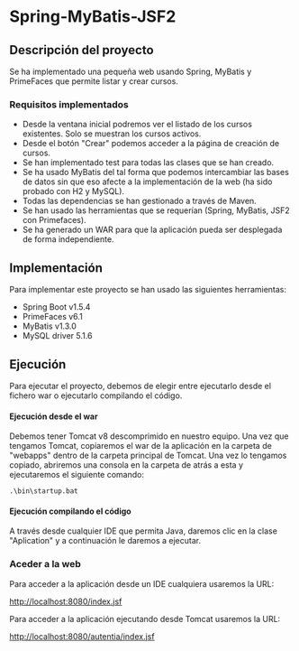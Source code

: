 # Spring-MyBatis-JSF2

## Descripción del proyecto

Se ha implementado una pequeña web usando Spring, MyBatis y PrimeFaces que permite listar y crear cursos.

### Requisitos implementados

 - Desde la ventana inicial podremos ver el listado de los cursos existentes. Solo se muestran los cursos activos.
 - Desde el botón "Crear" podemos acceder a la página de creación de cursos.
 - Se han implementado test para todas las clases que se han creado.
 - Se ha usado MyBatis del tal forma que podemos intercambiar las bases de datos sin que eso afecte a la implementación de la web (ha sido probado con H2 y MySQL).
 - Todas las dependencias se han gestionado a través de Maven.
 - Se han usado las herramientas que se requerían (Spring, MyBatis, JSF2 con Primefaces).
 - Se ha generado un WAR para que la aplicación pueda ser desplegada de forma independiente.


## Implementación

Para implementar este proyecto se han usado las siguientes herramientas:

 - Spring Boot v1.5.4
 - PrimeFaces v6.1
 - MyBatis v1.3.0
 - MySQL driver 5.1.6

## Ejecución

Para ejecutar el proyecto, debemos de elegir entre ejecutarlo desde el fichero war o ejecutarlo compilando el código.

#### Ejecución desde el war

Debemos tener Tomcat v8 descomprimido en nuestro equipo.
Una vez que tengamos Tomcat, copiaremos el war de la aplicación en la carpeta de "webapps" dentro de la carpeta principal de Tomcat. Una vez lo tengamos copiado, abriremos una consola en la carpeta de atrás a esta y ejecutaremos el siguiente comando:

`.\bin\startup.bat`


#### Ejecución compilando el código
A través desde cualquier IDE que permita Java, daremos clic en la clase "Aplication" y a continuación le daremos a ejecutar.

### Aceder a la web

Para acceder a la aplicación desde un IDE cualquiera usaremos la URL:

[http://localhost:8080/index.jsf](http://localhost:8080/index.jsf)

Para acceder a la aplicación ejecutando desde Tomcat usaremos la URL:

[http://localhost:8080/autentia/index.jsf](http://localhost:8080/autentia/index.jsf)

